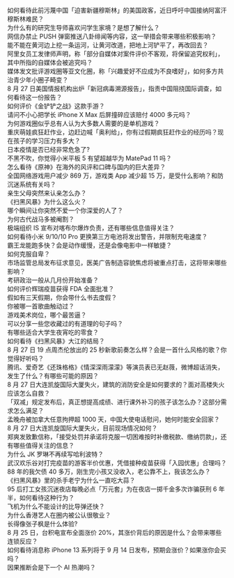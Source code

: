 如何看待此前污蔑中国「迫害新疆穆斯林」的美国政客，近日呼吁中国接纳阿富汗穆斯林难民？  
为什么有的研究生导师喜欢问学生家境？是想了解什么？  
网信办禁止 PUSH 弹窗推送八卦绯闻等内容，这一举措会带来哪些积极影响？  
能不能在黄河边上挖一条运河，让黄河改道，把地上河铲平了，再改回去？  
阿里女员工发律师声明，称「部分自媒体对案件评价不客观，将保留追究权利」，其中所指的自媒体会被追究吗？  
媒体发文批评游戏圈等亚文化圈，称「兴趣爱好不应成为不良嗜好」，如何多方共治青少年小圈子畸变？  
8 月 27 日美国情报机构出炉「新冠病毒溯源报告」，指责中国阻挠国际调查，如何看待这一份报告？  
如何评价《金铲铲之战》这款手游？  
请问不小心把学长 iPhone X Max 后屏撞碎应该赔付 4000 多元吗？  
为何游戏圈似乎总有人认为大多数人需要的是单机游戏？  
重庆萌娃疯狂赶作业，边赶边喊「奥利给」，你有过假期疯狂赶作业的经历吗？现在孩子的学习压力有多大？  
日本疫情是否已经非常危急了?  
不黑不吹，你觉得小米平板 5 有望超越华为 MatePad 11 吗？  
怎么看待《原神》在海外的风评和口碑与国内的巨大差异？  
全国网络游戏用户减少 869 万，游戏类 App 减少超 15 万，是受什么影响？和防沉迷系统有关吗？  
亲生父母突然来认亲怎么办？  
《扫黑风暴》为什么这么火？  
哪个瞬间让你突然不爱一个你深爱的人了？  
为何古代战马多被阉割？  
极端组织 IS 宣布对喀布尔爆炸负责，还有哪些信息值得关注？  
如何看待小米 9/10/10 Pro 更换第三方电池将发出警告，并限制充电速度？  
霸王龙能跑多快？会是动作缓慢，还是会像电影中一样敏捷？  
如何克服自卑？  
市场监管总局发布征求意见，医美广告制造容貌焦虑将被重点打击，这将带来哪些影响？  
考研政治一般从几月份开始准备？  
如何评价辉瑞疫苗获得 FDA 全面批准？  
假如有三天假期，你会带什么书去度假？  
你被哪一首歌曲触动过？  
游戏美术岗位，哪个最苦逼？  
可以分享一些您收藏过的有道理的句子吗？  
有哪些适合大学生夜宵吃的零食？  
如何看待《扫黑风暴》大江的结局？  
8 月 27 日 19 点周杰伦放出的 25 秒新歌前奏怎么样？会是一首什么风格的歌？你觉得好听吗？  
腾讯、爱奇艺《还珠格格》《情深深雨濛濛》等演员表已无赵薇，微博超话消失，发生了什么？有哪些可能的原因？  
8 月 27 日大连凯旋国际大厦失火，建筑的消防安全是如何要求的？面对高楼失火应该怎么自救？  
「双减」规定发布后，真正想提高成绩、进行课外补习的孩子该怎么办？这部分需求怎么满足？  
孟晚舟被加拿大任意拘押超 1000 天，中国大使电话慰问，她何时能安全回家？  
8 月 27 日大连凯旋国际大厦失火，目前现场情况如何？  
郑爽发致歉信称，「接受处罚并承诺将克服一切困难按时补缴税款、缴纳罚款」，还有哪些值得关注的信息？  
为什么 JK 罗琳不再续写哈利波特？  
武汉欢乐谷对打完疫苗的游客半价优惠，凭借接种疫苗获得「入园优惠」合理吗？  
88 年的我欠债 40 多万，刚生完小孩又没收入，老公靠不上，我该怎么办？  
《扫黑风暴》里的杀手老宁为什么一直吃大蒜？  
95 后打工女孩沉迷夜店每晚必点「万元套」为在夜店一掷千金多次诈骗获刑 6 年半，如何看待这种行为？  
飞机为什么不能设计的比导弹还快？  
为什么香港艺人在圈内被公认很敬业？  
长得像张子枫是什么体验?  
8 月 25 日，台积电宣布全面涨价 20%，其涨价背后的原因是什么？会带来哪些连锁反应？  
如何看待消息称 iPhone 13 系列将于 9 月 14 日发布，预期会涨价？如果涨你会买吗？  
因果推断会是下一个 AI 热潮吗？  
